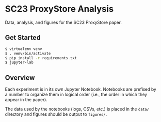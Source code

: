 # SC23 ProxyStore Analysis

Data, analysis, and figures for the SC23 ProxyStore paper.

## Get Started

```bash
$ virtualenv venv
$ . venv/bin/activate
$ pip install -r requirements.txt
$ jupyter-lab
```

## Overview

Each experiment is in its own Jupyter Notebook.
Notebooks are prefixed by a number to organize them in logical order
(i.e., the order in which they appear in the paper).

The data used by the notebooks (logs, CSVs, etc.) is placed in the `data/`
directory and figures should be output to `figures/`.
